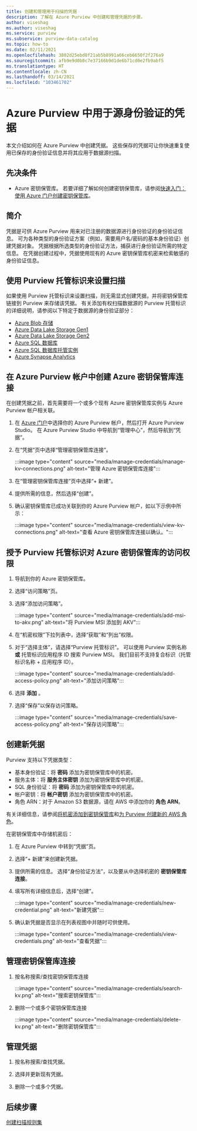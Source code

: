 ```yaml
---
title: 创建和管理用于扫描的凭据
description: 了解在 Azure Purview 中创建和管理凭据的步骤。
author: viseshag
ms.author: viseshag
ms.service: purview
ms.subservice: purview-data-catalog
ms.topic: how-to
ms.date: 02/11/2021
ms.openlocfilehash: 3802d25ebd8f21ab5b8991a66ceb6650f2f276a9
ms.sourcegitcommit: afb9e9d0b0c7e37166b9d1de6b71cd0e2fb9abf5
ms.translationtype: HT
ms.contentlocale: zh-CN
ms.lasthandoff: 03/14/2021
ms.locfileid: "103461702"
---
```

# <a name="credentials-for-source-authentication-in-azure-purview"></a>Azure Purview 中用于源身份验证的凭据

本文介绍如何在 Azure Purview 中创建凭据。 这些保存的凭据可让你快速重复使用已保存的身份验证信息并将其应用于数据源扫描。

## <a name="prerequisites"></a>先决条件

- Azure 密钥保管库。 若要详细了解如何创建密钥保管库，请参阅[快速入门：使用 Azure 门户创建密钥保管库](../key-vault/general/quick-create-portal.md)。

## <a name="introduction"></a>简介

凭据是可供 Azure Purview 用来对已注册的数据源进行身份验证的身份验证信息。 可为各种类型的身份验证方案（例如，需要用户名/密码的基本身份验证）创建凭据对象。 凭据根据所选类型的身份验证方法，捕获进行身份验证所需的特定信息。 在凭据创建过程中，凭据使用现有的 Azure 密钥保管库机密来检索敏感的身份验证信息。

## <a name="use-purview-managed-identity-to-set-up-scans"></a>使用 Purview 托管标识来设置扫描

如果使用 Purview 托管标识来设置扫描，则无需显式创建凭据，并将密钥保管库链接到 Purview 来存储该凭据。 有关添加有权扫描数据源的 Purview 托管标识的详细说明，请参阅以下特定于数据源的身份验证部分：

- [Azure Blob 存储](register-scan-azure-blob-storage-source.md#setting-up-authentication-for-a-scan)
- [Azure Data Lake Storage Gen1](register-scan-adls-gen1.md#setting-up-authentication-for-a-scan)
- [Azure Data Lake Storage Gen2](register-scan-adls-gen2.md#setting-up-authentication-for-a-scan)
- [Azure SQL 数据库](register-scan-azure-sql-database.md)
- [Azure SQL 数据库托管实例](register-scan-azure-sql-database-managed-instance.md#setting-up-authentication-for-a-scan)
- [Azure Synapse Analytics](register-scan-azure-synapse-analytics.md#setting-up-authentication-for-a-scan)

## <a name="create-azure-key-vaults-connections-in-your-azure-purview-account"></a>在 Azure Purview 帐户中创建 Azure 密钥保管库连接

在创建凭据之前，首先需要将一个或多个现有 Azure 密钥保管库实例与 Azure Purview 帐户相关联。

1. 在 [Azure 门户](https://portal.azure.com)中选择你的 Azure Purview 帐户，然后打开 Azure Purview Studio。 在 Azure Purview Studio 中导航到“管理中心”，然后导航到“凭据”。 

2. 在“凭据”页中选择“管理密钥保管库连接”。 

   :::image type="content" source="media/manage-credentials/manage-kv-connections.png" alt-text="管理 Azure 密钥保管库连接":::

3. 在“管理密钥保管库连接”页中选择“+ 新建”。

4. 提供所需的信息，然后选择“创建”。

5. 确认密钥保管库已成功关联到你的 Azure Purview 帐户，如以下示例中所示：

   :::image type="content" source="media/manage-credentials/view-kv-connections.png" alt-text="查看 Azure 密钥保管库连接以确认。":::

## <a name="grant-the-purview-managed-identity-access-to-your-azure-key-vault"></a>授予 Purview 托管标识对 Azure 密钥保管库的访问权限

1. 导航到你的 Azure 密钥保管库。

2. 选择“访问策略”页。

3. 选择“添加访问策略”。

   :::image type="content" source="media/manage-credentials/add-msi-to-akv.png" alt-text="将 Purview MSI 添加到 AKV":::

4. 在“机密权限”下拉列表中，选择“获取”和“列出”权限。  

5. 对于“选择主体”，请选择“Purview 托管标识”。 可以使用 Purview 实例名称 **或** 托管标识应用程序 ID 搜索 Purview MSI。 我们目前不支持复合标识（托管标识名称 + 应用程序 ID）。

   :::image type="content" source="media/manage-credentials/add-access-policy.png" alt-text="添加访问策略":::

6. 选择 **添加** 。

7. 选择“保存”以保存访问策略。

   :::image type="content" source="media/manage-credentials/save-access-policy.png" alt-text="保存访问策略":::

## <a name="create-a-new-credential"></a>创建新凭据

Purview 支持以下凭据类型：

- 基本身份验证：将 **密码** 添加为密钥保管库中的机密。
- 服务主体：将 **服务主体密钥** 添加为密钥保管库中的机密。
- SQL 身份验证：将 **密码** 添加为密钥保管库中的机密。
- 帐户密钥：将 **帐户密钥** 添加为密钥保管库中的机密。
- 角色 ARN：对于 Amazon S3 数据源，请在 AWS 中添加你的 **角色 ARN**。 

有关详细信息，请参阅[将机密添加到密钥保管库](../key-vault/secrets/quick-create-portal.md#add-a-secret-to-key-vault)和[为 Purview 创建新的 AWS 角色](register-scan-amazon-s3.md#create-a-new-aws-role-for-purview)。

在密钥保管库中存储机密后：

1. 在 Azure Purview 中转到“凭据”页。

2. 选择“+ 新建”来创建新凭据。

3. 提供所需的信息。 选择“身份验证方法”，以及要从中选择机密的 **密钥保管库连接**。

4. 填写所有详细信息后，选择“创建”。

   :::image type="content" source="media/manage-credentials/new-credential.png" alt-text="新建凭据":::

5. 确认新凭据是否显示在列表视图中并随时可供使用。

   :::image type="content" source="media/manage-credentials/view-credentials.png" alt-text="查看凭据":::

## <a name="manage-your-key-vault-connections"></a>管理密钥保管库连接

1. 按名称搜索/查找密钥保管库连接

   :::image type="content" source="media/manage-credentials/search-kv.png" alt-text="搜索密钥保管库":::

2. 删除一个或多个密钥保管库连接

   :::image type="content" source="media/manage-credentials/delete-kv.png" alt-text="删除密钥保管库":::

## <a name="manage-your-credentials"></a>管理凭据

1. 按名称搜索/查找凭据。
  
2. 选择并更新现有凭据。

3. 删除一个或多个凭据。

## <a name="next-steps"></a>后续步骤

[创建扫描规则集](create-a-scan-rule-set.md)
